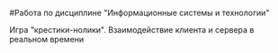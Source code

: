 
#Работа по дисциплине "Информационные системы и технологии"

Игра "крестики-нолики". Взаимодействие клиента и сервера в реальном времени
